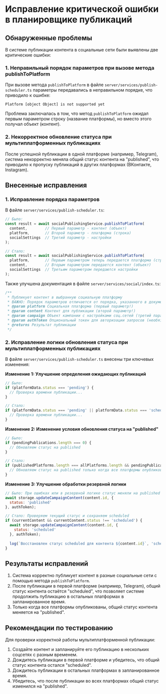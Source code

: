 # Исправление критической ошибки в планировщике публикаций

## Обнаруженные проблемы

В системе публикации контента в социальные сети были выявлены две критические ошибки:

### 1. Неправильный порядок параметров при вызове метода publishToPlatform

При вызове метода `publishToPlatform` в файле `server/services/publish-scheduler.ts` параметры передавались в неправильном порядке, что приводило к ошибке:

```
Platform [object Object] is not supported yet
```

Проблема заключалась в том, что метод `publishToPlatform` ожидал первым параметром строку (название платформы), но вместо этого получал объект (контент).

### 2. Некорректное обновление статуса при мультиплатформенных публикациях

После успешной публикации в одной платформе (например, Telegram), система некорректно меняла общий статус контента на "published", что приводило к пропуску публикаций в других платформах (ВКонтакте, Instagram).

## Внесенные исправления

### 1. Исправление порядка параметров

В файле `server/services/publish-scheduler.ts`:

```javascript
// Было:
const result = await socialPublishingService.publishToPlatform(
  content,        // Первый параметр - контент (объект)
  platform,       // Второй параметр - платформа (строка)
  socialSettings  // Третий параметр - настройки
);

// Стало:
const result = await socialPublishingService.publishToPlatform(
  platform,       // Первым параметром теперь передается платформа (строка)
  content,        // Вторым параметром передается контент (объект)
  socialSettings  // Третьим параметром передаются настройки
);
```

Также улучшена документация в файле `server/services/social/index.ts`:

```javascript
/**
 * Публикует контент в выбранную социальную платформу
 * ВАЖНО: Порядок параметров отличается от порядка, указанного в документации!
 * @param platform Социальная платформа (первый параметр!)
 * @param content Контент для публикации (второй параметр!)
 * @param campaign Объект кампании с настройками соц.сетей (третий параметр!)
 * @param authToken Опциональный токен для авторизации запросов (необязательный)
 * @returns Результат публикации
 */
```

### 2. Исправление логики обновления статуса при мультиплатформенных публикациях

В файле `server/services/publish-scheduler.ts` внесены три ключевых изменения:

**Изменение 1: Улучшение определения ожидающих публикаций**

```javascript
// Было:
if (platformData.status === 'pending') {
  // Проверка времени публикации...
}

// Стало:
if (platformData.status === 'pending' || platformData.status === 'scheduled') {
  // Проверка времени публикации...
}
```

**Изменение 2: Изменение условия обновления статуса на "published"**

```javascript
// Было:
if (pendingPublications.length === 0) {
  // Обновляем статус на published
}

// Стало:
if (publishedPlatforms.length === allPlatforms.length && pendingPublications.length === 0) {
  // Обновляем статус на published только когда все платформы опубликованы
}
```

**Изменение 3: Улучшение обработки резервной логики**

```javascript
// Было: При ошибках или в резервной логике статус меняли на published
await storage.updateCampaignContent(content.id, {
  status: 'published'
}, authToken);

// Стало: Проверяем текущий статус и сохраняем scheduled
if (currentContent && currentContent.status !== 'scheduled') {
  await storage.updateCampaignContent(content.id, {
    status: 'scheduled'
  }, authToken);
  
  log(`Восстановлен статус scheduled для контента ${content.id}`, 'scheduler');
}
```

## Результаты исправлений

1. Система корректно публикует контент в разные социальные сети с помощью метода `publishToPlatform`.
2. После публикации в первой платформе (например, Telegram), общий статус контента остаётся "scheduled", что позволяет системе продолжить публикацию в остальных платформах в запланированное время.
3. Только когда все платформы опубликованы, общий статус контента меняется на "published".

## Рекомендации по тестированию

Для проверки корректной работы мультиплатформенной публикации:

1. Создайте контент и запланируйте его публикацию в нескольких соцсетях с разным временем.
2. Дождитесь публикации в первой платформе и убедитесь, что общий статус контента остался "scheduled".
3. Дождитесь публикации в остальных платформах в запланированное время.
4. Убедитесь, что после публикации во всех платформах общий статус изменился на "published".